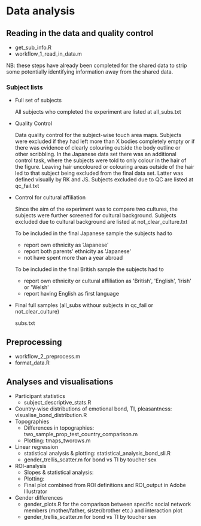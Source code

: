 # Data analysis 

## Reading in the data and quality control

* get\_sub\_info.R
* workflow\_1\_read\_in\_data.m

NB: these steps have already been completed for the shared data to strip some potentially identifying information away from the shared data.

### Subject lists 
* Full set of subjects 

  All subjects who completed the experiment are listed at all\_subs.txt  

* Quality Control
  
  Data quality control for the subject-wise touch area maps. Subjects were excluded if they had left more than X bodies completely empty or if there was evidence of clearly colouring outside the body outline or other scribbling. In the Japanese data set there was an additional control task, where the subjects were told to only colour in the hair of the figure. Leaving hair uncoloured or colouring areas outside of the hair led to that subject being excluded from the final data set. Latter was defined visually by RK and JS. Subjects excluded due to QC are listed at qc\_fail.txt 

* Control for cultural affiliation

  Since the aim of the experiment was to compare two cultures, the subjects were further screened for cultural background. Subjects excluded due to cultural background are listed at not\_clear\_culture.txt

  To be included in the final Japanese sample the subjects had to 
    * report own ethnicity as 'Japanese'
    * report both parents' ethnicity as 'Japanese'
    * not have spent more than a year abroad 

  To be included in the final British sample the subjects had to 
    * report own ethnicity or cultural affiliation as 'British', 'English', 'Irish' or 'Welsh'
    * report having English as first language

* Final full samples (all_subs withour subjects in qc\_fail or not\_clear\_culture)

    subs.txt

## Preprocessing

* workflow\_2\_preprocess.m
* format\_data.R

## Analyses and visualisations

* Participant statistics
  - subject\_descriptive\_stats.R
* Country-wise distributions of emotional bond, TI, pleasantness: visualise\_bond\_distribution.R
* Topographies
  - Differences in topographies: two\_sample\_prop\_test\_country\_comparison.m 
  - Plotting: tmaps\_tworows.m
* Linear regression
  - statistical analysis & plotting: statistical_analysis_bond_sli.R
  - gender\_trellis\_scatter.m for bond vs TI by toucher sex 
* ROI-analysis
  - Slopes & statistical analysis:
  - Plotting:
  - Final plot combined from ROI definitions and ROI_output in Adobe Illustrator
* Gender differences
  - gender\_plots.R for the comparison between specific social network members (mother/father, sister/brother etc.) and interaction plot
  - gender\_trellis_scatter.m for bond vs TI by toucher sex 

